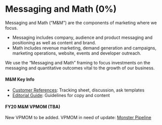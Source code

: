 # Messaging and Math \(0%\)

Messaging and Math \(“M&M”\) are the components of marketing where we focus.

* Messaging includes company, audience and product messaging and positioning as well as content and brand.
* Math includes revenue marketing, demand generation and campaigns, marketing operations, website, events and developer outreach.

We use the “Messaging and Math” framing to focus investments on the messaging and quantitative outcomes vital to the growth of our business.

#### M&M Key Info

* [Customer References](https://community.mattermost.com/private-core/channels/customer-references): Tracking sheet, discussion, ask templates
* [Editorial Guide](%20https://docs.google.com/document/d/1XWjtWdF77qKdxDso_-aC_S1c3E0ohOoxCRL_PIf3pco/edit#heading=h.mowcb1f5jyj7): Guidelines for copy and content 

#### FY20 M&M VPMOM \(TBA\)

New VPMOM to be added. VPMOM in need of update: [Monster Pipeline](https://docs.google.com/document/d/1Y4pRZEjEop2D42P-Q899R8f4Pg0TJwUBltUFhq7TX_g/edit?ts=5bf740a1#heading=h.h0etjzlw92y3)

